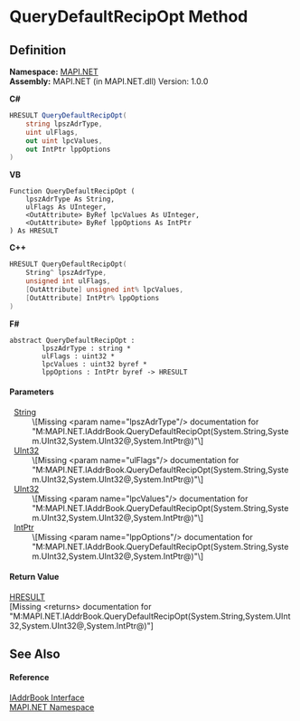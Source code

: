# QueryDefaultRecipOpt Method




## Definition
**Namespace:** <a href="5bef4637-66f8-16d4-e5f4-4d0da57a1538.md">MAPI.NET</a>  
**Assembly:** MAPI.NET (in MAPI.NET.dll) Version: 1.0.0

**C#**
``` C#
HRESULT QueryDefaultRecipOpt(
	string lpszAdrType,
	uint ulFlags,
	out uint lpcValues,
	out IntPtr lppOptions
)
```
**VB**
``` VB
Function QueryDefaultRecipOpt ( 
	lpszAdrType As String,
	ulFlags As UInteger,
	<OutAttribute> ByRef lpcValues As UInteger,
	<OutAttribute> ByRef lppOptions As IntPtr
) As HRESULT
```
**C++**
``` C++
HRESULT QueryDefaultRecipOpt(
	String^ lpszAdrType, 
	unsigned int ulFlags, 
	[OutAttribute] unsigned int% lpcValues, 
	[OutAttribute] IntPtr% lppOptions
)
```
**F#**
``` F#
abstract QueryDefaultRecipOpt : 
        lpszAdrType : string * 
        ulFlags : uint32 * 
        lpcValues : uint32 byref * 
        lppOptions : IntPtr byref -> HRESULT 
```



#### Parameters
<dl><dt>  <a href="https://learn.microsoft.com/dotnet/api/system.string" target="_blank" rel="noopener noreferrer">String</a></dt><dd>\[Missing &lt;param name="lpszAdrType"/&gt; documentation for "M:MAPI.NET.IAddrBook.QueryDefaultRecipOpt(System.String,System.UInt32,System.UInt32@,System.IntPtr@)"\]</dd><dt>  <a href="https://learn.microsoft.com/dotnet/api/system.uint32" target="_blank" rel="noopener noreferrer">UInt32</a></dt><dd>\[Missing &lt;param name="ulFlags"/&gt; documentation for "M:MAPI.NET.IAddrBook.QueryDefaultRecipOpt(System.String,System.UInt32,System.UInt32@,System.IntPtr@)"\]</dd><dt>  <a href="https://learn.microsoft.com/dotnet/api/system.uint32" target="_blank" rel="noopener noreferrer">UInt32</a></dt><dd>\[Missing &lt;param name="lpcValues"/&gt; documentation for "M:MAPI.NET.IAddrBook.QueryDefaultRecipOpt(System.String,System.UInt32,System.UInt32@,System.IntPtr@)"\]</dd><dt>  <a href="https://learn.microsoft.com/dotnet/api/system.intptr" target="_blank" rel="noopener noreferrer">IntPtr</a></dt><dd>\[Missing &lt;param name="lppOptions"/&gt; documentation for "M:MAPI.NET.IAddrBook.QueryDefaultRecipOpt(System.String,System.UInt32,System.UInt32@,System.IntPtr@)"\]</dd></dl>

#### Return Value
<a href="50596607-a328-ef10-6ea9-0448fbb7d197.md">HRESULT</a>  
\[Missing &lt;returns&gt; documentation for "M:MAPI.NET.IAddrBook.QueryDefaultRecipOpt(System.String,System.UInt32,System.UInt32@,System.IntPtr@)"\]

## See Also


#### Reference
<a href="3e0ae0ab-2ec1-3cb4-6c4f-5d6faee00a6e.md">IAddrBook Interface</a>  
<a href="5bef4637-66f8-16d4-e5f4-4d0da57a1538.md">MAPI.NET Namespace</a>  
